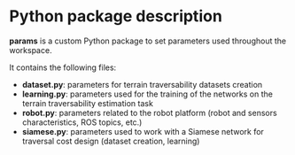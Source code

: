 # Python package description

**params** is a custom Python package to set parameters used throughout the workspace.

It contains the following files:

* **dataset.py**: parameters for terrain traversability datasets creation
* **learning.py**: parameters used for the training of the networks on the terrain traversability estimation task
* **robot.py**: parameters related to the robot platform (robot and sensors characteristics, ROS topics, etc.)
* **siamese.py**: parameters used to work with a Siamese network for traversal cost design (dataset creation, learning)
